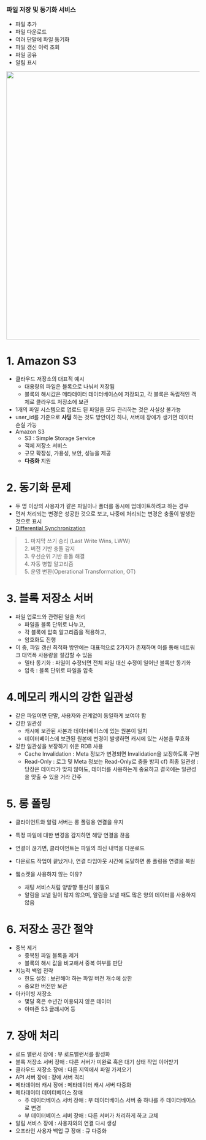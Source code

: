 ###  파일 저장 및 동기화 서비스
- 파일 추가
- 파일 다운로드
- 여러 단말에 파일 동기화
- 파일 갱신 이력 조회
- 파일 공유
- 알림 표시 

<img src="https://user-images.githubusercontent.com/108508730/231768294-3975a387-535e-4827-9419-fdeedba541f4.png" width="700">

# 1. Amazon S3
- 클라우드 저장소의 대표적 예시 
	- 대용량의 파일은 블록으로 나눠서 저장됨
	- 블록의 해시값은 메타데이터 데이터베이스에 저장되고, 각 블록은 독립적인 객체로 클라우드 저장소에 보관 
- 1개의 파일 시스템으로 업로드 된 파일을 모두 관리하는 것은 사실상 불가능
- user_id를 기준으로 **샤딩** 하는 것도 방안이긴 하나, 서버에 장애가 생기면 데이터 손실 가능 
- Amazon S3
	- S3 : Simple Storage Service
	- 객체 저장소 서비스
	- 규모 확장성, 가용성, 보안, 성능을 제공 
	- **다중화** 지원
# 2. 동기화 문제 
- 두 명 이상의 사용자가 같은 파일이나 폴더를 동시에 업데이트하려고 하는 경우 
- 먼저 처리되는 변경은 성공한 것으로 보고, 나중에 처리되는 변경은 충돌이 발생한 것으로 표시 
- [Differential Synchronization](https://www.youtube.com/watch?v=S2Hp_1jqpY8)
> 1. 마지막 쓰기 승리 (Last Write Wins, LWW)
> 2. 버전 기반 충돌 감지
> 3. 우선순위 기반 충돌 해결
> 4. 자동 병합 알고리즘
> 5. 운영 변환(Operational Transformation, OT)
# 3. 블록 저장소 서버
- 파일 업로드와 관련된 일을 처리 
	- 파일을 블록 단위로 나누고,
	- 각 블록에 압축 알고리즘을 적용하고,
	- 암호화도 진행
- 이 중, 파일 갱신 최적화 방안에는 대표적으로 2가지가 존재하며 이를 통해 네트워크 대역폭 사용량을 절감할 수 있음
	- 델타 동기화 : 파일이 수정되면 전체 파일 대신 수정이 일어난 블록만 동기화
	- 압축 : 블록 단위로 파일을 압축
# 4.메모리  캐시의 강한 일관성
- 같은 파일이면 단말, 사용자와 관계없이 동일하게 보여야 함 
- 강한 일관성
	- 캐시에 보관된 사본과 데이터베이스에 있는 원본이 일치
	- 데이터베이스에 보관된 원본에 변경이 발생하면 캐시에 있는 사본을 무효화
- 강한 일관성을 보장하기 쉬운 RDB 사용
	- Cache Invalidation : Meta 정보가 변경되면 Invalidation을 보장하도록 구현 
	- Read-Only : 로그 및 Meta 정보는 Read-Only로 충돌 방지 
cf) 최종 일관성 : 당장은 데이터가 맞지 않아도, 데이터를 사용하는게 중요하고 결국에는 일관성을 맞출 수 있을 거라 간주
# 5. 롱 폴링 
- 클라이언트와 알림 서버는 롱 폴링용 연결을 유지
- 특정 파일에 대한 변경을 감지하면 해당 연결을 끊음
- 연결이 끊기면, 클라이언트는 파일의 최신 내역을 다운로드
- 다운로드 작업이 끝났거나, 연결 타임아웃 시간에 도달하면 롱 폴링용 연결을 복원

- 웹소켓을 사용하지 않는 이유?
	- 채팅 서비스처럼 양방향 통신이 불필요
	- 알림을 보낼 일이 많지 않으며, 알림을 보낼 때도 많은 양의 데이터를 사용하지 않음
# 6. 저장소 공간 절약
- 중복 제거
	- 중복된 파일 블록을 제거
	- 블록의 해시 값을 비교해서 중복 여부를 판단
- 지능적 백업 전략
	- 한도 설정 : 보관해야 하는 파일 버전 개수에 상한
	- 중요한 버전만 보관 
- 아카이빙 저장소
	- 몇달 혹은 수년간 이용되지 않은 데이터
	- 아마존 S3 글래시어 등 
# 7. 장애 처리
- 로드 밸런서 장애 : 부 로드밸런서를 활성화
- 블록 저장소 서버 장애 : 다른 서버가 미완료 혹은 대기 상태 작업 이어받기
- 클라우드 저장소 장애 : 다른 지역에서 파일 가져오기
- API 서버 장애 : 장애 서버 격리
- 메타데이터 캐시 장애 : 메타데이터 캐시 서버 다중화
- 메타데이터 데이터베이스 장애
	- 주 데이터베이스 서버 장애 : 부 데이터베이스 서버 중 하나를 주 데이터베이스로 변경
	- 부 데이터베이스 서버 장애 : 다른 서버가 처리하게 하고 교체 
- 알림 서비스 장애 : 사용자와의 연결 다시 생성
- 오프라인 사용자 백업 큐 장애 : 큐 다중화 

